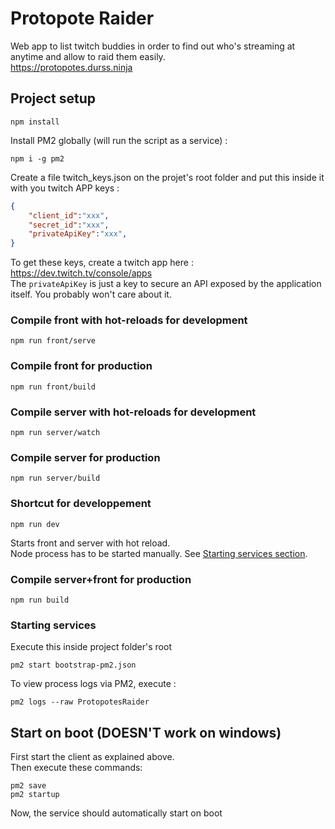 
# Protopote Raider

Web app to list twitch buddies in order to find out who's streaming at anytime and allow to raid them easily.\
https://protopotes.durss.ninja

## Project setup
```
npm install
```

Install PM2 globally (will run the script as a service) :
```
npm i -g pm2
```
Create a file twitch_keys.json on the projet's root folder and put this inside it with you twitch APP keys :
``` json
{
	"client_id":"xxx",
	"secret_id":"xxx",
	"privateApiKey":"xxx",
}
```
To get these keys, create a twitch app here :\
https://dev.twitch.tv/console/apps \
The `privateApiKey` is just a key to secure an API exposed by the application itself. You probably won't care about it.


### Compile front with hot-reloads for development
```
npm run front/serve
```

### Compile front for production
```
npm run front/build
```

### Compile server with hot-reloads for development
```
npm run server/watch
```

### Compile server for production
```
npm run server/build
```

### Shortcut for developpement
```
npm run dev
``` 
Starts front and server with hot reload.\
Node process has to be started manually. See [Starting services section](#starting-services).

### Compile server+front for production
```
npm run build
``` 


### Starting services
Execute this inside project folder's root
```
pm2 start bootstrap-pm2.json
```

To view process logs via PM2, execute :
```
pm2 logs --raw ProtopotesRaider
```

## Start on boot (DOESN'T work on windows)
First start the client as explained above.  
Then execute these commands:
```
pm2 save
pm2 startup
```
Now, the service should automatically start on boot 
